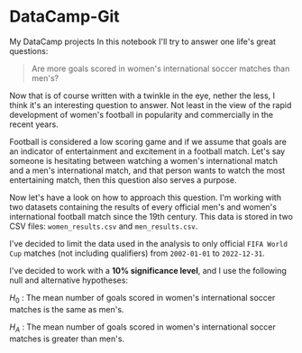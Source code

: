 # DataCamp-Git
My DataCamp projects
In this notebook I'll try to answer one life's great questions:

> Are more goals scored in women's international soccer matches than men's?

Now that is of course written with a twinkle in the eye, nether the less, I think it's an interesting question to answer. Not least in the view of the rapid development of women's football in popularity and commercially in the recent years.  

Football is considered a low scoring game and if we assume that goals are an indicator of entertainment and excitement in a football match. Let's say someone is hesitating between watching a women's international match and a men's international match, and that person wants to watch the most entertaining match, then this question also serves a purpose.

Now let's have a look on how to approach this question. I'm working with two datasets containing the results of every official men's and women's international football match since the 19th century. This data is stored in two CSV files: `women_results.csv` and `men_results.csv`. 

I've decided to limit the data used in the analysis to only official `FIFA World Cup` matches (not including qualifiers) from `2002-01-01` to `2022-12-31`.

I've decided to work with a **10% significance level**, and I use the following null and alternative hypotheses:

$H_0$ : The mean number of goals scored in women's international soccer matches is the same as men's.

$H_A$ : The mean number of goals scored in women's international soccer matches is greater than men's.

